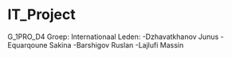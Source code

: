 # IT_Project

G_1PRO_D4
Groep: Internationaal
Leden:  -Dzhavatkhanov Junus
        -Equarqoune Sakina 
        -Barshigov Ruslan
        -Lajlufi Massin